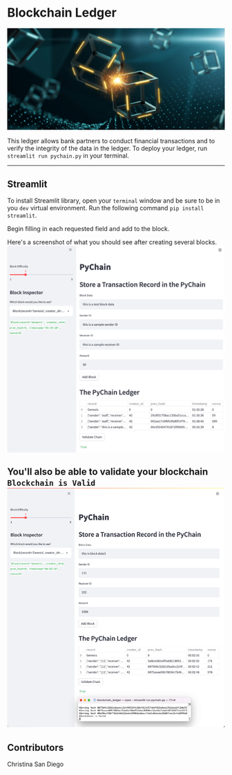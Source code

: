 # Blockchain Ledger

![blockchain](images/blockchain.jpg)

This ledger allows bank partners to conduct financial transactions and to verify the integrity of the data in the ledger.  To deploy your ledger, run `streamlit run pychain.py` in your terminal.

---
## Streamlit

To install Streamlit library, open your `terminal` window and be sure to be in you `dev` virtual environment.  Run the following command
`pip install streamlit`.

Begin filling in each requested field and add to the block.  

Here's a screenshot of what you should see after creating several blocks.
![streamlit](images/pychain_streamlit.jpg)

You'll also be able to validate your blockchain `Blockchain is Valid`
![valid chain](images/valid.jpg)
---
## Contributors
Christina San Diego